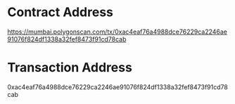 
# Contract Address
https://mumbai.polygonscan.com/tx/0xac4eaf76a4988dce76229ca2246ae91076f824df1338a32fef8473f91cd78cab

# Transaction Address
0xac4eaf76a4988dce76229ca2246ae91076f824df1338a32fef8473f91cd78cab
